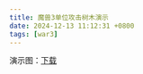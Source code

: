 ```yaml
---
title: 魔兽3单位攻击树木演示
date: 2024-12-13 11:12:31 +0800
tags: [war3]
---
```


演示图：[下载](/file/war3-unit-attack-tree-sample.w3x)
